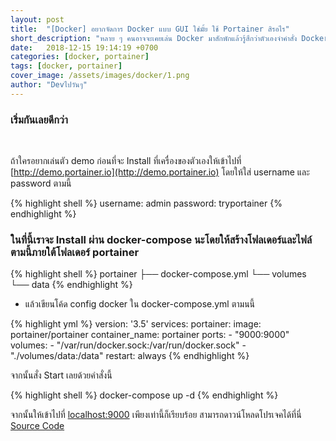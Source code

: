 ```yaml
---
layout: post
title:  "[Docker] อยากจัดการ Docker แบบ GUI ใช่มั้ย ใช้ Portainer สิรอไร"
short_description: "หลาย ๆ คนอาจจะเคยเล่น Docker มาสักพักแล้วรู้สึกว่าตัวเองจำคำสั่ง Docker ไม่ค่อยได้ แต่ว่า Portainer ช่วยเราได้"
date:   2018-12-15 19:14:19 +0700
categories: [docker, portainer]
tags: [docker, portainer]
cover_image: /assets/images/docker/1.png
author: "Devไปวันๆ"
---
```


### เริ่มกันเลยดีกว่า
<br>

ถ้าใครอยากเล่นตัว demo ก่อนที่จะ Install ที่เครื่องของตัวเองให้เข้าไปที่ [http://demo.portainer.io](http://demo.portainer.io) โดยให้ใส่ username และ password ตามนี้

{% highlight shell %}
username: admin
password: tryportainer
{% endhighlight %}

### ในที่นี้เราจะ Install ผ่าน docker-compose นะโดยให้สร้างโฟลเดอร์และไฟล์ตามนี้ภายใต้โฟลเดอร์ portainer

{% highlight shell %}
portainer
├── docker-compose.yml
└── volumes
    └── data
{% endhighlight %}

- แล้วเขียนโค้ด config docker ใน docker-compose.yml ตามนนี้

{% highlight yml %}
version: '3.5'
services: 
  portainer:
    image: portainer/portainer
    container_name: portainer
    ports: 
      - "9000:9000"
    volumes: 
      - "/var/run/docker.sock:/var/run/docker.sock"
      - "./volumes/data:/data"
    restart: always
{% endhighlight %}

จากนั้นสั่ง Start เลยด้วยคำสั่งนี้

{% highlight shell %}
docker-compose up -d
{% endhighlight %}

จากนั้นให้เข้าไปที่ [localhost:9000](http://localhost:9000) เพียงเท่านี้ก็เรียบร้อย สามารถดาวน์โหลดโปรเจคได้ที่นี่ [Source Code](https://raboninco.com/XBhs)
<br>
<br>